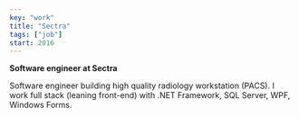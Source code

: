 ```yaml
---
key: "work"
title: "Sectra"
tags: ["job"]
start: 2016
---
```

**Software engineer at Sectra**

Software engineer building high quality radiology workstation (PACS). I work full stack (leaning front-end) with .NET Framework, SQL Server, WPF, Windows Forms.